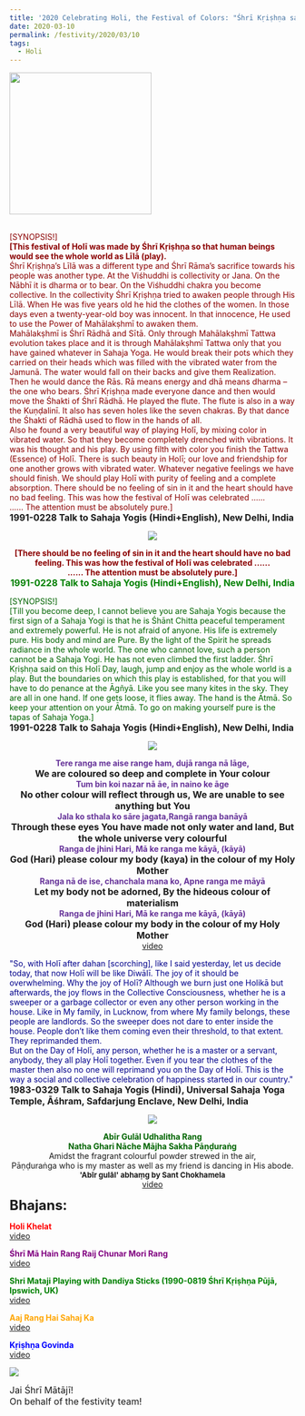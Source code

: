 ```yaml
---
title: '2020 Celebrating Holi, the Festival of Colors: "Śhrī Kṛiṣhṇa said on this Holī Day, &#8220;Laugh, jump and enjoy as the whole world is a play.&#8221; &#8221; '
date: 2020-03-10
permalink: /festivity/2020/03/10
tags:
  - Holi
---
```


<div style="text-align: left"><img src="/images/image00.png" width="250" /></div><br>

<p>
<font color="DarkRed">[SYNOPSIS!]<br>
<b>[This festival of Holī was made by Śhrī Kṛiṣhṇa so that human beings would see the whole world as Līlā (play).</b><br>
Śhrī Kṛiṣhṇa’s Līlā was a different type and Śhrī Rāma’s sacrifice towards his people was another type. At the Viśhuddhi is collectivity or Jana. On the Nābhī it is dharma or to bear. On the Viśhuddhi chakra you become collective. In the collectivity Śhrī Kṛiṣhṇa tried to awaken people through His Līlā. When He was five years old he hid the clothes of the women. In those days even a twenty-year-old boy was innocent. In that innocence, He used to use the Power of Mahālakṣhmī to awaken them.<br>
Mahālakṣhmī is Śhrī Rādhā and Sītā. Only through Mahālakṣhmī Tattwa evolution takes place and it is through Mahālakṣhmī Tattwa only that you have gained whatever in Sahaja Yoga. He would break their pots which they carried on their heads which was filled with the vibrated water from the Jamunā. The water would fall on their backs and give them Realization. Then he would dance the Rās. Rā means energy and dhā means dharma – the one who bears. Śhrī Kṛiṣhṇa made everyone dance and then would move the Śhakti of Śhrī Rādhā. He played the flute. The flute is also in a way the Kuṇḍalinī. It also has seven holes like the seven chakras. By that dance the Śhakti of Rādhā used to flow in the hands of all.<br>
Also he found a very beautiful way of playing Holī, by mixing color in vibrated water. So that they become completely drenched with vibrations. It was his thought and his play. By using filth with color you finish the Tattwa (Essence) of Holī. There is such beauty in Holī; our love and friendship for one another grows with vibrated water. Whatever negative feelings we have should finish. We should play Holī with purity of feeling and a complete absorption. There should be no feeling of sin in it and the heart should have no bad feeling. This was how the festival of Holī was celebrated ......<br>
...... The attention must be absolutely pure.]</font><br>
<font size="+0"><b>1991-0228 Talk to Sahaja Yogis (Hindi+English), New Delhi, India</b></font>
</p>

<div style="text-align: center"><img src="/images/image334.png" /></div>

<p style="color:green; text-align:center;">
<font color="DarkRed"><b>[There should be no feeling of sin in it and the heart should have no bad feeling. 
This was how the festival of Holī was celebrated ......<br>
...... The attention must be absolutely pure.]</b></font><br>
<font size="+0"><b>1991-0228 Talk to Sahaja Yogis (Hindi+English), New Delhi, India</b></font>
</p>

<p>
<font color="DarkGreen">[SYNOPSIS!]<br>
[Till you become deep, I cannot believe you are Sahaja Yogis because the first sign of a Sahaja Yogi is that he is Śhānt Chitta peaceful temperament and extremely powerful. He is not afraid of anyone. His life is extremely pure. His body and mind are Pure. By the light of the Spirit he spreads radiance in the whole world. The one who cannot love, such a person cannot be a Sahaja Yogi. He has not even climbed the first ladder. Śhrī Kṛiṣhṇa said on this Holī Day, laugh, jump and enjoy as the whole world is a play.
But the boundaries on which this play is established, for that you will have to do penance at the Āgñyā. Like you see many kites in the sky. They are all in one hand. If one gets loose, it flies away. The hand is the Ātmā. So keep your attention on your Ātmā. To go on making yourself pure is the tapas of Sahaja Yoga.]</font><br>
<font size="+0"><b>1991-0228 Talk to Sahaja Yogis (Hindi+English), New Delhi, India</b></font>
</p>

<div style="text-align: center"><img src="/images/image335.png" /></div>

<p style="text-align:center;">
<font color="RebeccaPurple"><b>Tere ranga me aise range ham, dujā ranga nā lāge,</b></font><br>
<font size="+0"><b>We are coloured so deep and complete in Your colour</b></font><br>
<font color="RebeccaPurple"><b>Tum bin koi nazar nā āe, in naino ke āge</b></font><br>
<font size="+0"><b>No other colour will reflect through us, We are unable to see anything but You</b></font><br>
<font color="RebeccaPurple"><b>Jala ko sthala ko sāre jagata,Rangā ranga banāyā</b></font><br>
<font size="+0"><b>Through these eyes You have made not only water and land, But the whole universe very colourful</b></font><br>
<font color="RebeccaPurple"><b>Ranga de jhini Hari, Mā ke ranga me kāyā, (kāyā)</b></font><br>
<font size="+0"><b>God (Hari) please colour my body (kaya) in the colour of my Holy Mother</b></font><br>
<font color="RebeccaPurple"><b>Ranga nā de ise, chanchala mana ko, Apne ranga me māyā</b></font><br>
<font size="+0"><b>Let my body not be adorned, By the hideous colour of materialism</b></font><br>
<font color="RebeccaPurple"><b>Ranga de jhini Hari, Mā ke ranga me kāyā, (kāyā)</b></font><br>
<font size="+0"><b>God (Hari) please colour my body in the colour of my Holy Mother</b></font><br>
<a href="https://www.youtube.com/watch?v=zcAvt3cDa0Y">video</a>
</p>

<p>
<font color="DarkBlue">"So, with Holī after dahan [scorching], like I said yesterday, let us decide today, that now Holī will be like Diwālī. The joy of it should be overwhelming. Why the joy of Holī? Although we burn just one Holikā but afterwards, the joy flows in the Collective Consciousness, whether he is a sweeper or a garbage collector or even any other person working in the house. Like in My family, in Lucknow, from where My family belongs, these people are landlords. So the sweeper does not dare to enter inside the house. People don’t like them coming even their threshold, to that extent. They reprimanded them.<br>
But on the Day of Holī, any person, whether he is a master or a servant, anybody, they all play Holī together. Even if you tear the clothes of the master then also no one will reprimand you on the Day of Holī. This is the way a social and collective celebration of happiness started in our country."</font><br>
<font size="+0"><b>1983-0329 Talk to Sahaja Yogis (Hindi), Universal Sahaja Yoga Temple, Āśhram, Safdarjung Enclave, New Delhi, India</b></font>
</p>

<div style="text-align: center"><img src="/images/image336.png" /></div>

<p style="text-align:center;">
<font color="DarkGreen"><b>Abīr Gulāl Udhalitha Rang<br>
Natha Ghari Nāche Mājha Sakha Pāṇḍuraṅg</b></font><br>
Amidst the fragrant colourful powder strewed in the air,<br>
Pāṇḍuraṅga who is my master as well as my friend is dancing in His abode.<br>
<font size="-1"><b>'Abīr gulāl' abhaṃg by Sant Chokhamela</b></font><br>	
<a href="https://www.youtube.com/watch?v=TjPTm04s6l8">video</a>
</p>

<font size="+2"><b>Bhajans:</b></font>

<p>
<font color="Red"><b>Holi Khelat</b></font><br>
<a href="https://www.youtube.com/watch?v=nnbVgjyEyp4"> video</a><br>
</p>

<p>
<font color="purple"><b>Śhrī Mā Hain Rang Raij Chunar Mori Rang</b></font><br>
<a href="https://www.youtube.com/watch?v=RWtxxyvWe7E">video</a>
</p>

<p>
<font color="green"><b>Shri Mataji Playing with Dandiya Sticks (1990-0819 Śhrī Kṛiṣhṇa Pūjā, Ipswich, UK)</b></font><br>
<a href="https://seven-teams.github.io/Videos_Links.html">video</a>
</p>
 
<p>
<font color="orange"><b>Aaj Rang Hai Sahaj Ka</b></font><br>
<a href="https://www.youtube.com/watch?v=kAeQs-Xga_Q">video</a> 
</p>

<p>
<font color="blue"><b>Kṛiṣhṇa Govinda</b></font><br>
<a href="https://seven-teams.github.io/Videos_Links.html">video</a> 
</p>

<div style="text-align: left"><img src="/images/image337.png" /></div>

<p>
<font size="+0">Jai Śhrī Mātājī!<br>
On behalf of the festivity team!</font>
</p>